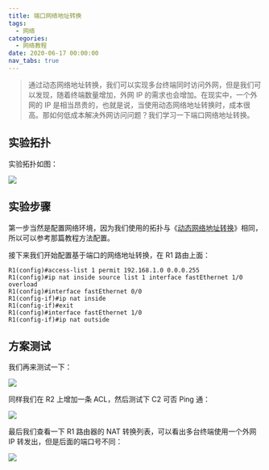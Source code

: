```yaml
---
title: 端口网络地址转换
tags:
  - 网络
categories:
  - 网络教程
date: 2020-06-17 00:00:00
nav_tabs: true
---
```


> 通过动态网络地址转换，我们可以实现多台终端同时访问外网，但是我们可以发现，随着终端数量增加，外网 IP 的需求也会增加。在现实中，一个外网的 IP 是相当昂贵的，也就是说，当使用动态网络地址转换时，成本很高。那如何低成本解决外网访问问题？我们学习一下端口网络地址转换。

<!-- more -->

## 实验拓扑

实验拓扑如图：

![](https://cdn.dusays.com/2020/06/231-1.jpg)

## 实验步骤

第一步当然是配置网络环境，因为我们使用的拓扑与《[动态网络地址转换](https://dusays.com/231/)》相同，所以可以参考那篇教程方法配置。

接下来我们开始配置基于端口的网络地址转换，在 R1 路由上面：

```
R1(config)#access-list 1 permit 192.168.1.0 0.0.0.255
R1(config)#ip nat inside source list 1 interface fastEthernet 1/0 overload
R1(config)#interface fastEthernet 0/0
R1(config-if)#ip nat inside
R1(config-if)#exit
R1(config)#interface fastEthernet 1/0
R1(config-if)#ip nat outside
```

## 方案测试

我们再来测试一下：

![](https://cdn.dusays.com/2020/06/232-1.jpg)

同样我们在 R2 上增加一条 ACL，然后测试下 C2 可否 Ping 通：

![](https://cdn.dusays.com/2020/06/232-2.jpg)

最后我们查看一下 R1 路由器的 NAT 转换列表，可以看出多台终端使用一个外网 IP 转发出，但是后面的端口号不同：

![](https://cdn.dusays.com/2020/06/232-3.jpg)